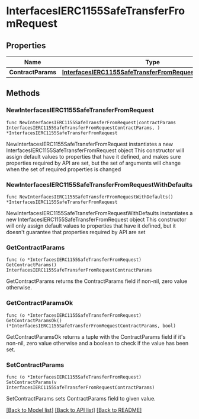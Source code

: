 # InterfacesIERC1155SafeTransferFromRequest

## Properties

Name | Type | Description | Notes
------------ | ------------- | ------------- | -------------
**ContractParams** | [**InterfacesIERC1155SafeTransferFromRequestContractParams**](InterfacesIERC1155SafeTransferFromRequestContractParams.md) |  | 

## Methods

### NewInterfacesIERC1155SafeTransferFromRequest

`func NewInterfacesIERC1155SafeTransferFromRequest(contractParams InterfacesIERC1155SafeTransferFromRequestContractParams, ) *InterfacesIERC1155SafeTransferFromRequest`

NewInterfacesIERC1155SafeTransferFromRequest instantiates a new InterfacesIERC1155SafeTransferFromRequest object
This constructor will assign default values to properties that have it defined,
and makes sure properties required by API are set, but the set of arguments
will change when the set of required properties is changed

### NewInterfacesIERC1155SafeTransferFromRequestWithDefaults

`func NewInterfacesIERC1155SafeTransferFromRequestWithDefaults() *InterfacesIERC1155SafeTransferFromRequest`

NewInterfacesIERC1155SafeTransferFromRequestWithDefaults instantiates a new InterfacesIERC1155SafeTransferFromRequest object
This constructor will only assign default values to properties that have it defined,
but it doesn't guarantee that properties required by API are set

### GetContractParams

`func (o *InterfacesIERC1155SafeTransferFromRequest) GetContractParams() InterfacesIERC1155SafeTransferFromRequestContractParams`

GetContractParams returns the ContractParams field if non-nil, zero value otherwise.

### GetContractParamsOk

`func (o *InterfacesIERC1155SafeTransferFromRequest) GetContractParamsOk() (*InterfacesIERC1155SafeTransferFromRequestContractParams, bool)`

GetContractParamsOk returns a tuple with the ContractParams field if it's non-nil, zero value otherwise
and a boolean to check if the value has been set.

### SetContractParams

`func (o *InterfacesIERC1155SafeTransferFromRequest) SetContractParams(v InterfacesIERC1155SafeTransferFromRequestContractParams)`

SetContractParams sets ContractParams field to given value.



[[Back to Model list]](../README.md#documentation-for-models) [[Back to API list]](../README.md#documentation-for-api-endpoints) [[Back to README]](../README.md)


